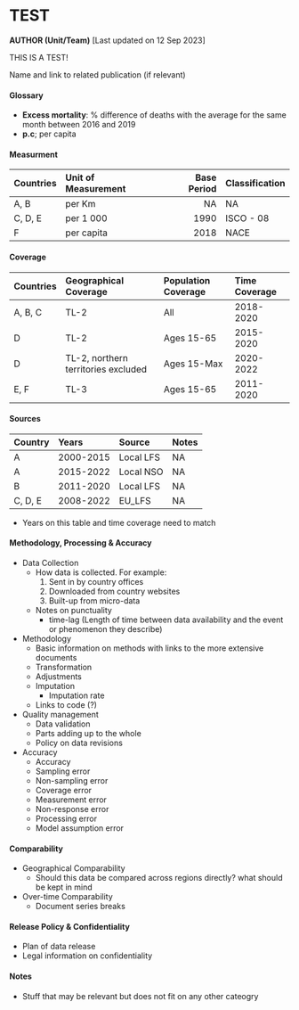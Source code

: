 TEST
================
**AUTHOR (Unit/Team)**
\[Last updated on 12 Sep 2023\]

THIS IS A TEST!

Name and link to related publication (if relevant)

#### Glossary

- **Excess mortality**: % difference of deaths with the average for the
  same month between 2016 and 2019
- **p.c**; per capita

#### Measurment

<table>
<thead>
<tr>
<th style="text-align:left;">
Countries
</th>
<th style="text-align:left;">
Unit of Measurement
</th>
<th style="text-align:right;">
Base Period
</th>
<th style="text-align:left;">
Classification
</th>
</tr>
</thead>
<tbody>
<tr>
<td style="text-align:left;">
A, B
</td>
<td style="text-align:left;">
per Km
</td>
<td style="text-align:right;">
NA
</td>
<td style="text-align:left;">
NA
</td>
</tr>
<tr>
<td style="text-align:left;">
C, D, E
</td>
<td style="text-align:left;">
per 1 000
</td>
<td style="text-align:right;">
1990
</td>
<td style="text-align:left;">
ISCO - 08
</td>
</tr>
<tr>
<td style="text-align:left;">
F
</td>
<td style="text-align:left;">
per capita
</td>
<td style="text-align:right;">
2018
</td>
<td style="text-align:left;">
NACE
</td>
</tr>
</tbody>
</table>

#### Coverage

<table>
<thead>
<tr>
<th style="text-align:left;">
Countries
</th>
<th style="text-align:left;">
Geographical Coverage
</th>
<th style="text-align:left;">
Population Coverage
</th>
<th style="text-align:left;">
Time Coverage
</th>
</tr>
</thead>
<tbody>
<tr>
<td style="text-align:left;">
A, B, C
</td>
<td style="text-align:left;">
TL-2
</td>
<td style="text-align:left;">
All
</td>
<td style="text-align:left;">
2018-2020
</td>
</tr>
<tr>
<td style="text-align:left;">
D
</td>
<td style="text-align:left;">
TL-2
</td>
<td style="text-align:left;">
Ages 15-65
</td>
<td style="text-align:left;">
2015-2020
</td>
</tr>
<tr>
<td style="text-align:left;">
D
</td>
<td style="text-align:left;">
TL-2, northern territories excluded
</td>
<td style="text-align:left;">
Ages 15-Max
</td>
<td style="text-align:left;">
2020-2022
</td>
</tr>
<tr>
<td style="text-align:left;">
E, F
</td>
<td style="text-align:left;">
TL-3
</td>
<td style="text-align:left;">
Ages 15-65
</td>
<td style="text-align:left;">
2011-2020
</td>
</tr>
</tbody>
</table>

#### Sources

<table>
<thead>
<tr>
<th style="text-align:left;">
Country
</th>
<th style="text-align:left;">
Years
</th>
<th style="text-align:left;">
Source
</th>
<th style="text-align:left;">
Notes
</th>
</tr>
</thead>
<tbody>
<tr>
<td style="text-align:left;">
A
</td>
<td style="text-align:left;">
2000-2015
</td>
<td style="text-align:left;">
Local LFS
</td>
<td style="text-align:left;">
NA
</td>
</tr>
<tr>
<td style="text-align:left;">
A
</td>
<td style="text-align:left;">
2015-2022
</td>
<td style="text-align:left;">
Local NSO
</td>
<td style="text-align:left;">
NA
</td>
</tr>
<tr>
<td style="text-align:left;">
B
</td>
<td style="text-align:left;">
2011-2020
</td>
<td style="text-align:left;">
Local LFS
</td>
<td style="text-align:left;">
NA
</td>
</tr>
<tr>
<td style="text-align:left;">
C, D, E
</td>
<td style="text-align:left;">
2008-2022
</td>
<td style="text-align:left;">
EU_LFS
</td>
<td style="text-align:left;">
NA
</td>
</tr>
</tbody>
</table>

- Years on this table and time coverage need to match

#### Methodology, Processing & Accuracy

- Data Collection
  - How data is collected. For example:
    1.  Sent in by country offices
    2.  Downloaded from country websites
    3.  Built-up from micro-data
  - Notes on punctuality
    - time-lag (Length of time between data availability and the event
      or phenomenon they describe)
- Methodology
  - Basic information on methods with links to the more extensive
    documents
  - Transformation
  - Adjustments
  - Imputation
    - Imputation rate
  - Links to code (?)
- Quality management
  - Data validation
  - Parts adding up to the whole
  - Policy on data revisions
- Accuracy
  - Accuracy
  - Sampling error
  - Non-sampling error
  - Coverage error
  - Measurement error
  - Non-response error
  - Processing error
  - Model assumption error

#### Comparability

- Geographical Comparability
  - Should this data be compared across regions directly? what should be
    kept in mind
- Over-time Comparability
  - Document series breaks

#### Release Policy & Confidentiality

- Plan of data release
- Legal information on confidentiality

#### Notes

- Stuff that may be relevant but does not fit on any other cateogry
